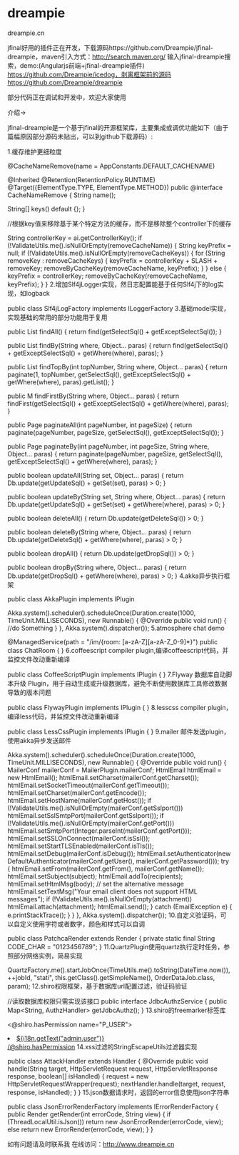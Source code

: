 dreampie
========

dreampie.cn


jfinal好用的插件正在开发，下载源码https://github.com/Dreampie/jfinal-dreampie，maven引入方式：http://search.maven.org/ 输入jfinal-dreampie搜索，demo:(Angularjs前端+jfinal-dreampie插件) https://github.com/Dreampie/icedog，剥离框架前的源码https://github.com/Dreampie/dreampie


部分代码正在调试和开发中，欢迎大家使用

介绍->


jfinal-dreampie是一个基于jfinal的开源框架库，主要集成或调优功能如下（由于篇幅原因部分源码未贴出，可以到github下载源码）:

1.缓存维护更细粒度

 @CacheNameRemove(name = AppConstants.DEFAULT_CACHENAME)


@Inherited
@Retention(RetentionPolicy.RUNTIME)
@Target({ElementType.TYPE, ElementType.METHOD})
public @interface CacheNameRemove {
  String name();

  String[] keys() default {};
}

//根据key值来移除基于某个特定方法的缓存，而不是移除整个controller下的缓存

String controllerKey = ai.getControllerKey();
    if (!ValidateUtils.me().isNullOrEmpty(removeCacheName)) {
      String keyPrefix = null;
      if (!ValidateUtils.me().isNullOrEmpty(removeCacheKeys)) {
        for (String removeKey : removeCacheKeys) {
          keyPrefix = controllerKey + SLASH + removeKey;
          removeByCacheKey(removeCacheName, keyPrefix);
        }
      } else {
        keyPrefix = controllerKey;
        removeByCacheKey(removeCacheName, keyPrefix);
      }
    }
2.增加Slf4jLogger实现，然日志配置能基于任何Slf4j下的log实现，如logback

public class Slf4jLogFactory implements ILoggerFactory
3.基础model实现，实现基础的常用的部分功能用于复用

 public List<M> findAll() {
    return find(getSelectSql() + getExceptSelectSql());
  }

  public List<M> findBy(String where, Object... paras) {
    return find(getSelectSql() + getExceptSelectSql() + getWhere(where), paras);
  }

  public List<M> findTopBy(int topNumber, String where, Object... paras) {
    return paginate(1, topNumber, getSelectSql(), getExceptSelectSql() + getWhere(where), paras).getList();
  }

  public M findFirstBy(String where, Object... paras) {
    return findFirst(getSelectSql() + getExceptSelectSql() + getWhere(where), paras);
  }

  public Page<M> paginateAll(int pageNumber, int pageSize) {
    return paginate(pageNumber, pageSize, getSelectSql(), getExceptSelectSql());
  }

  public Page<M> paginateBy(int pageNumber, int pageSize, String where, Object... paras) {
    return paginate(pageNumber, pageSize, getSelectSql(), getExceptSelectSql() + getWhere(where), paras);
  }

  public boolean updateAll(String set, Object... paras) {
    return Db.update(getUpdateSql() + getSet(set), paras) > 0;
  }

  public boolean updateBy(String set, String where, Object... paras) {
    return Db.update(getUpdateSql() + getSet(set) + getWhere(where), paras) > 0;
  }

  public boolean deleteAll() {
    return Db.update(getDeleteSql()) > 0;
  }

  public boolean deleteBy(String where, Object... paras) {
    return Db.update(getDeleteSql() + getWhere(where), paras) > 0;
  }

  public boolean dropAll() {
    return Db.update(getDropSql()) > 0;
  }

  public boolean dropBy(String where, Object... paras) {
    return Db.update(getDropSql() + getWhere(where), paras) > 0;
  }
4.akka异步执行框架

public class AkkaPlugin implements IPlugin


Akka.system().scheduler().scheduleOnce(Duration.create(1000, TimeUnit.MILLISECONDS),
        new Runnable() {
          @Override
          public void run() {
            //do Something
          }
        }, Akka.system().dispatcher());
5.atmosphere  chat demo

@ManagedService(path = "/im/{room: [a-zA-Z][a-zA-Z_0-9]*}")
public class ChatRoom {
}
6.coffeescript  compiler plugin,编译coffeescript代码，并监控文件改动重新编译

public class CoffeeScriptPlugin implements IPlugin {
}
7.Flyway 数据库自动脚本升级 Plugin，用于自动生成或升级数据库，避免不断使用数据库工具修改数据导致的版本问题

public class FlywayPlugin implements IPlugin {
}
8.lesscss compiler plugin，编译less代码，并监控文件改动重新编译

public class LessCssPlugin implements IPlugin {
}
9.mailer 邮件发送plugin，使用akka异步发送邮件

 Akka.system().scheduler().scheduleOnce(Duration.create(1000, TimeUnit.MILLISECONDS),
        new Runnable() {
          @Override
          public void run() {
            MailerConf mailerConf = MailerPlugin.mailerConf;
            HtmlEmail htmlEmail = new HtmlEmail();
            htmlEmail.setCharset(mailerConf.getCharset());
            htmlEmail.setSocketTimeout(mailerConf.getTimeout());
            htmlEmail.setCharset(mailerConf.getEncode());
            htmlEmail.setHostName(mailerConf.getHost());
            if (!ValidateUtils.me().isNullOrEmpty(mailerConf.getSslport()))
              htmlEmail.setSslSmtpPort(mailerConf.getSslport());
            if (!ValidateUtils.me().isNullOrEmpty(mailerConf.getPort()))
              htmlEmail.setSmtpPort(Integer.parseInt(mailerConf.getPort()));
            htmlEmail.setSSLOnConnect(mailerConf.isSsl());
            htmlEmail.setStartTLSEnabled(mailerConf.isTls());
            htmlEmail.setDebug(mailerConf.isDebug());
            htmlEmail.setAuthenticator(new DefaultAuthenticator(mailerConf.getUser(), mailerConf.getPassword()));
            try {
              htmlEmail.setFrom(mailerConf.getFrom(), mailerConf.getName());
              htmlEmail.setSubject(subject);
              htmlEmail.addTo(recipients);
              htmlEmail.setHtmlMsg(body);
              // set the alternative message
              htmlEmail.setTextMsg("Your email client does not support HTML messages");
              if (!ValidateUtils.me().isNullOrEmpty(attachment))
                htmlEmail.attach(attachment);
              htmlEmail.send();
            } catch (EmailException e) {
              e.printStackTrace();
            }
          }
        }, Akka.system().dispatcher());
10.自定义验证码，可以自定义使用字符或者数字，颜色和样式可以自调


public class PatchcaRender extends Render {
  private static final String CODE_CHAR = "0123456789";
}
11.QuartzPlugin使用quartz执行定时任务，参照部分网络实例，简易实现


QuartzFactory.me().startJobOnce(TimeUtils.me().toString(DateTime.now()), ++jobId, "stati", this.getClass().getSimpleName(), OrderDataJob.class, param);
12.shiro权限框架，基于数据库url配置过滤，验证码验证


//读取数据库权限只需实现该接口
public interface JdbcAuthzService {
  public Map<String, AuthzHandler> getJdbcAuthz();
}
13.shiro的freemarker标签库


<@shiro.hasPermission name="P_USER">
                <li><a href="/admin/user">${i18n.getText("admin.user")}</a></li>
            </@shiro.hasPermission>
14.xss过滤的StringEscapeUtils过滤器实现

public class AttackHandler extends Handler {
  @Override
  public void handle(String target, HttpServletRequest request, HttpServletResponse response, boolean[] isHandled) {
    request = new HttpServletRequestWrapper(request);
    nextHandler.handle(target, request, response, isHandled);
  }
}
15.json数据请求时，返回的error信息使用json字符串

public class JsonErrorRenderFactory implements IErrorRenderFactory {
  public Render getRender(int errorCode, String view) {
    if (ThreadLocalUtil.isJson())
      return new JsonErrorRender(errorCode, view);
    else
      return new ErrorRender(errorCode, view);
  }
}



如有问题请及时联系我 在线访问：http://www.dreampie.cn

